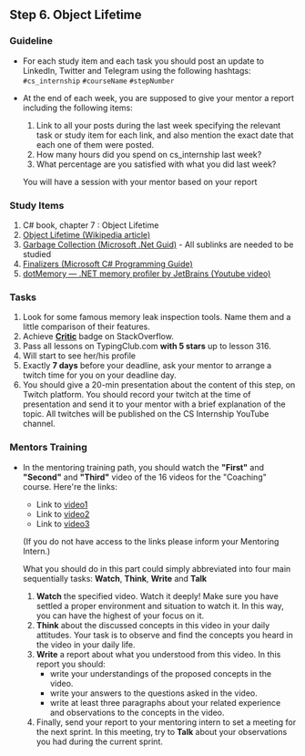 ## Step 6. Object Lifetime

### Guideline

- For each study item and each task you should post an update to LinkedIn, Twitter and Telegram using the following hashtags:
`#cs_internship`
`#courseName`
`#stepNumber`

- At the end of each week, you are supposed to give your mentor a report including the following items:
  1. Link to all your posts during the last week specifying the relevant task or study item for each link, and also mention the exact date that each one of them were posted.
  2. How many hours did you spend on cs_internship last week?
  3. What percentage are you satisfied with what you did last week?

  You will have a session with your mentor based on your report

### Study Items

 1. C# book, chapter 7 : Object Lifetime
 2. [Object Lifetime (Wikipedia article)](https://en.wikipedia.org/wiki/Object_lifetime)
 3. [Garbage Collection (Microsoft .Net Guid)](https://docs.microsoft.com/en-us/dotnet/standard/garbage-collection/index) - All sublinks are needed to be studied
 4. [Finalizers (Microsoft C# Programming Guide)](https://docs.microsoft.com/en-us/dotnet/csharp/programming-guide/classes-and-structs/destructors)
 5. [dotMemory — .NET memory profiler by JetBrains (Youtube video)](https://youtube.com/playlist?list=PLQ176FUIyIUbEfA-XkqEBBNaU28RvtWEL)

### Tasks

 1. Look for some famous memory leak inspection tools. Name them and a little comparison of their features.
 2. Achieve [**Critic**](https://stackoverflow.com/help/badges/7/critic) badge on StackOverflow.
 3. Pass all lessons on TypingClub.com **with 5 stars** up to lesson 316.
 4. Will start to see her/his profile
 5. Exactly **7 days** before your deadline, ask your mentor to arrange a twitch time for you on your deadline day.
 6. You should give a 20-min presentation about the content of this step, on Twitch platform. You should record your twitch at the time of presentation and send it to your mentor with a brief explanation of the topic. All twitches will be published on the CS Internship YouTube channel.

### Mentors Training

- In the mentoring training path, you should watch the **"First"** and **"Second"** and **"Third"** video of the 16 videos for the "Coaching" course.  Here're the links:

  - Link to [video1]( https://drive.google.com/drive/folders/1O__WMdInuPReT-vxaCvBZXLIboJJxbzq?usp=share_link)
  - Link to [video2]( https://drive.google.com/drive/folders/1y_mkcHY05rmvsItvC8jFw5ly8tdiEvsC?usp=share_link)
  - Link to [video3]( https://drive.google.com/drive/folders/1O4JD5_fs6ako8-kvxhjv7_1qg6eoawvN?usp=share_link)
  
  (If you do not have access to the links please inform your Mentoring Intern.)

  What you should do in this part could simply abbreviated into four main sequentially tasks: **Watch**, **Think**, **Write** and **Talk**
  1. **Watch** the specified video. Watch it deeply! Make sure you have settled a proper environment and situation to watch it. In this way, you can have the highest of your focus on it.
  2. **Think** about the discussed concepts in this video in your daily attitudes. Your task is to observe and find the concepts you heard in the video in your daily life. 
  3. **Write** a report about what you understood from this video. In this report you should:
	  - write your understandings of the proposed concepts in the video.
	  - write your answers to the questions asked in the video.
	  - write at least three paragraphs about your related experience and observations to the concepts in the video.
  4. Finally, send your report to your mentoring intern to set a meeting for the next sprint. In this meeting, try to **Talk** about your observations you had during the current sprint.
